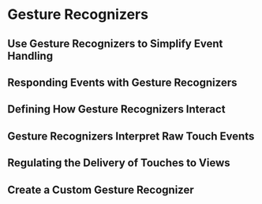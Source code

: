 # Gesture Recognizers

## Use Gesture Recognizers to Simplify Event Handling

## Responding Events with Gesture Recognizers

## Defining How Gesture Recognizers Interact

## Gesture Recognizers Interpret Raw Touch Events

## Regulating the Delivery of Touches to Views

## Create a Custom Gesture Recognizer



